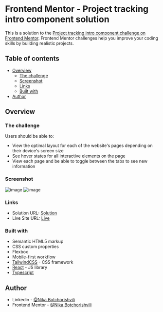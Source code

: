 # Frontend Mentor - Project tracking intro component solution

This is a solution to the [Project tracking intro component challenge on Frontend Mentor](https://www.frontendmentor.io/challenges/project-tracking-intro-component-5d289097500fcb331a67d80e). Frontend Mentor challenges help you improve your coding skills by building realistic projects. 

## Table of contents

- [Overview](#overview)
  - [The challenge](#the-challenge)
  - [Screenshot](#screenshot)
  - [Links](#links)
  - [Built with](#built-with)
- [Author](#author)
## Overview

### The challenge

Users should be able to:

- View the optimal layout for each of the website's pages depending on their device's screen size
- See hover states for all interactive elements on the page
- View each page and be able to toggle between the tabs to see new information

### Screenshot

![image](https://github.com/NikaBotchorishvili/project-tracking-intro/assets/58900787/0996f8f9-8e3e-456e-91c8-bd4dbfdce008)
![image](https://github.com/NikaBotchorishvili/project-tracking-intro/assets/58900787/f2a28a43-1164-4ef2-989b-ecc4fd1829ad)


### Links

- Solution URL: [Solution](https://www.frontendmentor.io/solutions/project-tracking-intro-page-built-with-reactjs-and-tailwindcss-rOK2ABdDJh)
- Live Site URL: [Live](https://project-tracking-intro-alpha.vercel.app/)

### Built with

- Semantic HTML5 markup
- CSS custom properties
- Flexbox
- Mobile-first workflow
- [TailwindCSS](https://tailwindcss.com/) - CSS framework
- [React](https://reactjs.org/) - JS library
- [Typescript](https://www.typescriptlang.org/)

## Author

- Linkedin - [@Nika Botchorishvili](https://www.linkedin.com/in/nika-botchorishvili-a27b09234/)
- Frontend Mentor - [@Nika Botchorishvili](https://www.frontendmentor.io/profile/NikaBotchorishvili)
